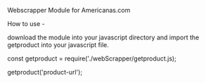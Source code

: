 Webscrapper Module for Americanas.com

How to use -

download the module into your javascript directory and import the getproduct into your javascript file.

const getproduct = require('./webScrapper/getproduct.js);

getproduct('product-url');

